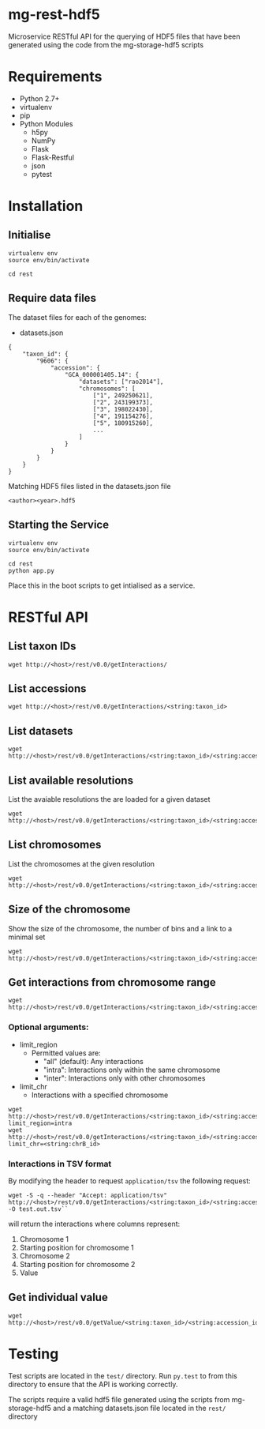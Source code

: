 # mg-rest-hdf5

Microservice RESTful API for the querying of HDF5 files that have been generated using the code from the mg-storage-hdf5 scripts

# Requirements
- Python 2.7+
- virtualenv
- pip
- Python Modules
  - h5py
  - NumPy
  - Flask
  - Flask-Restful
  - json
  - pytest

# Installation
## Initialise
```
virtualenv env
source env/bin/activate

cd rest
```

## Require data files
The dataset files for each of the genomes:

- datasets.json
```
{
    "taxon_id": {
        "9606": {
            "accession": {
                "GCA_000001405.14": {
                    "datasets": ["rao2014"],
                    "chromosomes": [
                        ["1", 249250621],
                        ["2", 243199373],
                        ["3", 198022430],
                        ["4", 191154276],
                        ["5", 180915260],
                        ...
                    ]
                }
            }
        }
    }
}
```

Matching HDF5 files listed in the datasets.json file
```
<author><year>.hdf5
```

## Starting the Service
```
virtualenv env
source env/bin/activate

cd rest
python app.py
```

Place this in the boot scripts to get intialised as a service.

# RESTful API
## List taxon IDs
```
wget http://<host>/rest/v0.0/getInteractions/
```

## List accessions
```
wget http://<host>/rest/v0.0/getInteractions/<string:taxon_id>
```

## List datasets
```
wget http://<host>/rest/v0.0/getInteractions/<string:taxon_id>/<string:accession_id>
```

## List available resolutions
List the avaiable resolutions the are loaded for a given dataset
```
wget http://<host>/rest/v0.0/getInteractions/<string:taxon_id>/<string:accession_id>/<string:dataset>
```

## List chromosomes
List the chromosomes at the given resolution
```
wget http://<host>/rest/v0.0/getInteractions/<string:taxon_id>/<string:accession_id>/<string:dataset>/<int:resolution>
```

## Size of the chromosome
Show the size of the chromosome, the number of bins and a link to a minimal set
```
wget http://<host>/rest/v0.0/getInteractions/<string:taxon_id>/<string:accession_id>/<string:dataset>/<int:resolution>/<string:chr_id>
```

## Get interactions from chromosome range
```
wget http://<host>/rest/v0.0/getInteractions/<string:taxon_id>/<string:accession_id>/<string:dataset>/<int:resolution>/<string:chr_id>/<int:start>/<int:end>
```
### Optional arguments:
- limit_region
  - Permitted values are:
    - "all" (default): Any interactions
    - "intra": Interactions only within the same chromosome
    - "inter": Interactions only with other chromosomes
- limit_chr
  - Interactions with a specified chromosome

```
wget http://<host>/rest/v0.0/getInteractions/<string:taxon_id>/<string:accession_id>/<string:dataset>/<int:resolution>/<string:chr_id>/<int:start>/<int:end>?limit_region=intra
wget http://<host>/rest/v0.0/getInteractions/<string:taxon_id>/<string:accession_id>/<string:dataset>/<int:resolution>/<string:chrA_id>/<int:start>/<int:end>?limit_chr=<string:chrB_id>
```

### Interactions in TSV format
By modifying the header to request `application/tsv` the following request:

```
wget -S -q --header "Accept: application/tsv" http://<host>/rest/v0.0/getInteractions/<string:taxon_id>/<string:accession_id>/<string:dataset>/<int:resolution>/<string:chrA_id>/<int:start>/<int:end> -O test.out.tsv``

```

will return the interactions where columns represent:

1. Chromosome 1
2. Starting position for chromosome 1
3. Chromosome 2
4. Starting position for chromosome 2
5. Value

## Get individual value
```
wget http://<host>/rest/v0.0/getValue/<string:taxon_id>/<string:accession_id>/<string:dataset>/<int:resolution>/<string:bin_i>/<int:bin_j>
```

# Testing
Test scripts are located in the `test/` directory. Run `py.test` to from this directory to ensure that the API is working correctly.

The scripts require a valid hdf5 file generated using the scripts from mg-storage-hdf5 and a matching datasets.json file located in the `rest/` directory

